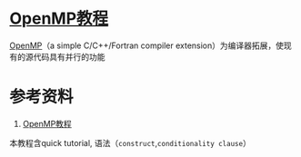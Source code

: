 # [OpenMP教程](https://bisqwit.iki.fi/story/howto/openmp/)

 [OpenMP](http://www.openmp.org/)（a simple C/C++/Fortran compiler extension）为编译器拓展，使现有的源代码具有并行的功能





# 参考资料

1. [OpenMP教程](https://bisqwit.iki.fi/story/howto/openmp/)

本教程含quick tutorial, 语法（`construct`,`conditionality clause`）

